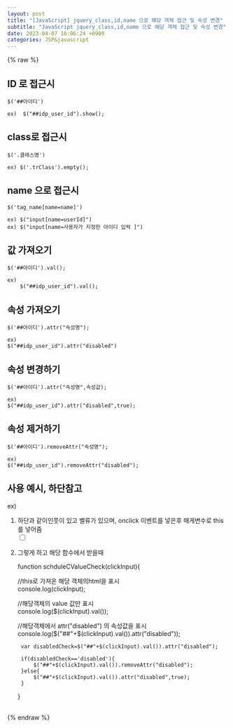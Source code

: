 ```yaml
---  
layout: post  
title: "[JavaScript] jquery_class,id,name 으로 해당 객체 접근 및 속성 변경"  
subtitle: "JavaScript jquery_class,id,name 으로 해당 객체 접근 및 속성 변경"  
date: 2023-04-07 16:06:24 +0900  
categories: JSP&javascript  
---  
```

{% raw %}  
## ID 로 접근시  
	$('##아이디')  
  
	ex)  $("##idp_user_id").show();  
  
## class로 접근시  
  
	$('.클래스명')  
  
	ex) $('.trClass').empty();  
  
## name 으로 접근시  
	$('tag_name[name=name]')  
  
	ex) $("input[name=userId]")  
	ex) $("input[name=사용자가 지정한 아이디 입력 ]")  
  
## 값 가져오기  
	$('##아이디').val();  
  
	ex)  
		$("##idp_user_id").val();  
  
## 속성 가져오기  
  
	$('##아이디').attr("속성명");  
  
	ex)  
	$("##idp_user_id").attr("disabled")  
  
## 속성 변경하기  
  
	$('##아이디').attr("속성명",속성값);  
  
	ex)  
	$("##idp_user_id").attr("disabled",true);  
  
## 속성 제거하기  
  
	$('##아이디').removeAttr("속성명");  
  
	ex)  
	$("##idp_user_id").removeAttr("disabled");  
  
## 사용 예시, 하단참고  
  
ex)  
1. 하단과 같이인풋이 있고 벨류가 있으며, onclick 이벤트를 넣은후 매게변수로 this 를 넣어줌  
	<input id="timeDay" type="checkbox" class="" value="timeDayValue" onclick="schduleCValueCheck(this)">  
  
2. 그렇게 하고 해당 함수에서 받을때  
  
    function schduleCValueCheck(clickInput){  
  
	//this로 가져온 해당 객체의html을 표시  
        console.log(clickInput);  
  
	//해당객체의 value 값만 표시  
        console.log($(clickInput).val());  
  
	//해당객체에서 attr("disabled") 의 속성값을 표시  
        console.log($("##"+$(clickInput).val()).attr("disabled"));  
  
        var disabledCheck=$("##"+$(clickInput).val()).attr("disabled");  
  
        if(disabledCheck=='disabled'){  
            $("##"+$(clickInput).val()).removeAttr("disabled");  
        }else{  
            $("##"+$(clickInput).val()).attr("disabled",true);  
        }  
  
    }  
  
                                                                                                                                                                                                                                                                                                                                                                                                                                                                                                                                                                                                                                                                                                                                                                                                                                                                                                                                                                                                                                                                                                                                                                                                                                                                                                                                                                                                                 
{% endraw %}
